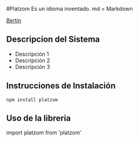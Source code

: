 #Platzom
Es un idioma inventado.
md = Markdown

[Bertin](https.www.google.com)

## Descripcion del Sistema
- Descripción 1
- Descripción 2
- Descripción 3

## Instrucciones de Instalación

```
npm install platzom

```
## Uso de la libreria

import platzom from 'platzom'